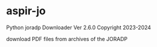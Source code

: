 # aspir-jo
Python joradp Downloader Ver 2.6.0 Copyright 2023-2024

download PDF files from archives of the JORADP
